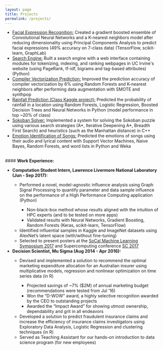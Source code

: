 ```yaml
---
layout: page
title: Projects
permalink: /projects/
---
```

<ul>
	<li><a class="page-link" href = "/facial_expression_recognition">Facial Expression Recognition:</a> Created a gradient boosted ensemble of Convolutional Neural Networks and a K-nearest neighbors model after reducing dimensionality using Principal Components Analysis to predict facial expressions (49% accuracy on 7-class data) (TensorFlow, scikit-learn, GraphLab)<br></li>
	<li><a class="page-link" href = "/search_engine">Search Engine:</a> Built a search engine with a web interface containing modules for tokenizing, indexing, and ranking webpages in UC Irvine's website (using PageRank, tf-idf, bigrams and tag-based attributes) (Python)<br></li>
	<li><a class="page-link" href = "/compiler_vectorization_prediction"> Compiler Vectorization Prediction:</a> Improved the prediction accuracy of compiler vectorization by 6% using Random Forests and K-nearest neighbors after performing data augmentation with SMOTE and synthpop<br></li>
	<li><a class="page-link" href = "/rainfall_prediction">Rainfall Prediction (Class Kaggle project):</a> Predicted the probability of rainfall in a location using Random Forests, Logistic Regression, Boosted Decision Trees and Neural Networks in Python (model performance in top ~20% of class)<br></li>
	<li><a class="page-link" href = "/sokoban_solver">Sokoban Solver:</a> Implemented a system for solving the Sokoban puzzle using various search strategies (A*, Iterative Deepening A*, Breadth First Search) and heuristics (such as the Manhattan distance) in C++<br></li>
	<li><a class="page-link" href = "/emotion_identification">Emotion Identification of Songs:</a> Predicted the emotions of songs using their audio and lyrical content with Support Vector Machines, Naive Bayes, Random Forests, and word lists in Python and Weka<br></li>
</ul>

<br>
#### <b>Work Experience:</b>
<ul>
	<li><b>Computation Student Intern, Lawrence Livermore National Laboratory (Jun - Sep 2017):</b></li>
		<ul>
			<li>Performed a novel, model-agnostic influence analysis using Graph Signal Processing to quantify parameter and data
sample influence on the performance of a High Performance Computing application (Python)</li>
				<ul>
					<li>Non-black-box method whose results aligned with the intuition of HPC experts (and to be tested on more apps)</li>
					<li>Validated results with Neural Networks, Gradient Boosting, Random Forests (Keras, scikit-learn, TensorFlow)</li>
				</ul>
			<li>Identified influential samples in Kaggle and ImageNet datasets using AlexNet’s latent space (with/without fine-tuning)</li>
			<li>Selected to present posters at the <a href="https://sites.google.com/view/socalml17/home">SoCal Machine Learning Symposium 2017</a> and Supercomputing conference <a href="https://sc17.supercomputing.org">SC 2017</a></li>
		</ul>
	<li><b>Decision Scientist, Mu Sigma (Aug 2014 - Apr 2016): </b></li>
		<ul>
			<li>Devised and implemented a solution to recommend the optimal marketing expenditure allocation for an Australian
insurer using multiplicative models, regression and nonlinear optimization on time series data (in R)</li>
				<ul>
					<li>Projected savings of ~7% ($2M) of annual marketing budget (recommendations were tested from Jul ‘16)</li>
					<li>Won the “D-WOW” award, a highly selective recognition awarded by the CEO to outstanding projects</li>
					<li>Awarded the “Impact Award” for showing utmost ownership, dependability and grit in all endeavors</li>
				</ul>
			<li>Developed a solution to predict fraudulent insurance claims and increase the efficiency of insurance claims investigators using Exploratory Data Analysis, Logistic Regression and clustering techniques (in R)</li>
			<li>Served as Teaching Assistant for our hands-on introduction to data science program (for new employees)</li>
		</ul>

</ul>
